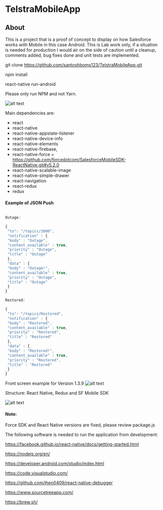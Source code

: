 # TelstraMobileApp

## About
This is a project that is a proof of concept to display on how Salesforce works with Mobile in this case Android. This is Lab work only, if a situation is needed for production I would air on the side of caution until a cleanup, comments added, bug fixes done and unit tests are implemented.

git clone https://github.com/santoshboms123/TelstraMobileApp.git

npm install

react-native run-android

Please only run NPM and not Yarn.

![alt text](https://github.com/santoshboms123/TelstraMobileApp/blob/master/design.png)

Main dependencies are:

* react
* react-native 
* react-native-appstate-listener 
* react-native-device-info 
* react-native-elements 
* react-native-firebase, 
* react-native-force = https://github.com/forcedotcom/SalesforceMobileSDK-ReactNative.git#v5.2.0
* react-native-scalable-image 
* react-native-simple-drawer 
* react-navigation 
* react-redux 
* redux

#### Example of JSON Push ####

```javascript

Outage:

{ 
 "to": "/topics/3000",  
 "notification" : {
 "body" : "Outage",
 "content_available" : true,
 "priority" : "Outage",
 "title" : "Outage"
 },
 "data" : {
 "body" : "Outage!",
 "content_available" : true,
 "priority" : "Outage",
 "title" : "Outage"
 }
}

Restored:

{ 
 "to": "/topics/Restored",  
 "notification" : {
 "body" : "Restored",
 "content_available" : true,
 "priority" : "Restored",
 "title" : "Restored"
 },
 "data" : {
 "body" : "Restored!",
 "content_available" : true,
 "priority" : "Restored",
 "title" : "Restored"
 }
}

```

Front screen example for Version 1.3.9
![alt text](https://github.com/santoshboms123/TelstraMobileApp/blob/master/FrontScreen.png)

Structure: React Native, Redux and SF Mobile SDK

![alt text](https://github.com/santoshboms123/TelstraMobileApp/blob/master/structure.png)

#### Note: ####

Force SDK and React Native versions are fixed, please review package.js

The following software is needed to run the application from development:

https://facebook.github.io/react-native/docs/getting-started.html

https://nodejs.org/en/

https://developer.android.com/studio/index.html

https://code.visualstudio.com/

https://github.com/jhen0409/react-native-debugger

https://www.sourcetreeapp.com/

https://brew.sh/